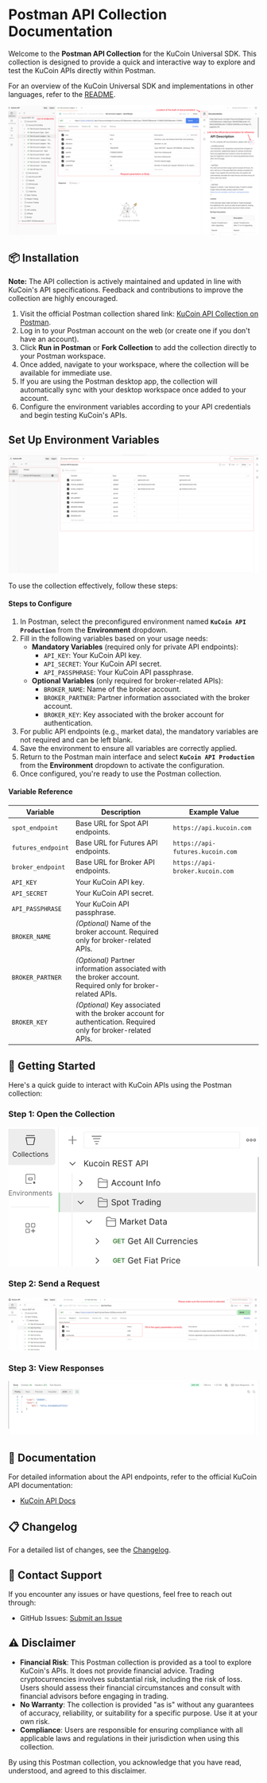 # Postman API Collection Documentation

Welcome to the **Postman API Collection** for the KuCoin Universal SDK. This collection is designed to provide a quick and interactive way to explore and test the KuCoin APIs directly within Postman.

For an overview of the KuCoin Universal SDK and implementations in other languages, refer to the [README](https://github.com/kucoin/kucoin-universal-sdk).

![Overview](img/overview.png)

## 📦 Installation

**Note:** The API collection is actively maintained and updated in line with KuCoin's API specifications. Feedback and contributions to improve the collection are highly encouraged.

1. Visit the official Postman collection shared link: [KuCoin API Collection on Postman](https://www.postman.com/kucoin-api/kucoin-api/overview).
2. Log in to your Postman account on the web (or create one if you don't have an account).
3. Click **Run in Postman** or **Fork Collection** to add the collection directly to your Postman workspace.
4. Once added, navigate to your workspace, where the collection will be available for immediate use.
5. If you are using the Postman desktop app, the collection will automatically sync with your desktop workspace once added to your account.
6. Configure the environment variables according to your API credentials and begin testing KuCoin's APIs.

## Set Up Environment Variables

![Overview](img/env.png)

To use the collection effectively, follow these steps:

#### Steps to Configure

1. In Postman, select the preconfigured environment named **`KuCoin API Production`** from the **Environment** dropdown.
2. Fill in the following variables based on your usage needs:
   - **Mandatory Variables** (required only for private API endpoints):
     - `API_KEY`: Your KuCoin API key.
     - `API_SECRET`: Your KuCoin API secret.
     - `API_PASSPHRASE`: Your KuCoin API passphrase.
   - **Optional Variables** (only required for broker-related APIs):
     - `BROKER_NAME`: Name of the broker account.
     - `BROKER_PARTNER`: Partner information associated with the broker account.
     - `BROKER_KEY`: Key associated with the broker account for authentication.
3. For public API endpoints (e.g., market data), the mandatory variables are not required and can be left blank.
4. Save the environment to ensure all variables are correctly applied.
5. Return to the Postman main interface and select **`KuCoin API Production`** from the **Environment** dropdown to activate the configuration.
6. Once configured, you're ready to use the Postman collection.

#### Variable Reference

| Variable          | Description                                                     | Example Value             |
|-------------------|-----------------------------------------------------------------|---------------------------|
| `spot_endpoint`   | Base URL for Spot API endpoints.                                | `https://api.kucoin.com`  |
| `futures_endpoint`| Base URL for Futures API endpoints.                             | `https://api-futures.kucoin.com` |
| `broker_endpoint` | Base URL for Broker API endpoints.                              | `https://api-broker.kucoin.com` |
| `API_KEY`         | Your KuCoin API key.                                            |                           |
| `API_SECRET`      | Your KuCoin API secret.                                         |                           |
| `API_PASSPHRASE`  | Your KuCoin API passphrase.                                     |                           |
| `BROKER_NAME`     | *(Optional)* Name of the broker account. Required only for broker-related APIs. |                           |
| `BROKER_PARTNER`  | *(Optional)* Partner information associated with the broker account. Required only for broker-related APIs. |                           |
| `BROKER_KEY`      | *(Optional)* Key associated with the broker account for authentication. Required only for broker-related APIs. |                           |

## 📖 Getting Started

Here's a quick guide to interact with KuCoin APIs using the Postman collection:

### Step 1: Open the Collection

![Open Collection](img/endpoints.png)

### Step 2: Send a Request

![Send Request](img/send.png)

### Step 3: View Responses

![View Response](img/response.png)

## 📝 Documentation

For detailed information about the API endpoints, refer to the official KuCoin API documentation:

- [KuCoin API Docs](https://www.kucoin.com/docs-new)

## 📋 Changelog

For a detailed list of changes, see the [Changelog](./CHANGELOG.md).

## 📧 Contact Support

If you encounter any issues or have questions, feel free to reach out through:

- GitHub Issues: [Submit an Issue](https://github.com/kucoin/kucoin-universal-sdk/issues)

## ⚠️ Disclaimer

- **Financial Risk**: This Postman collection is provided as a tool to explore KuCoin's APIs. It does not provide financial advice. Trading cryptocurrencies involves substantial risk, including the risk of loss. Users should assess their financial circumstances and consult with financial advisors before engaging in trading.
- **No Warranty**: The collection is provided "as is" without any guarantees of accuracy, reliability, or suitability for a specific purpose. Use it at your own risk.
- **Compliance**: Users are responsible for ensuring compliance with all applicable laws and regulations in their jurisdiction when using this collection.

By using this Postman collection, you acknowledge that you have read, understood, and agreed to this disclaimer.

